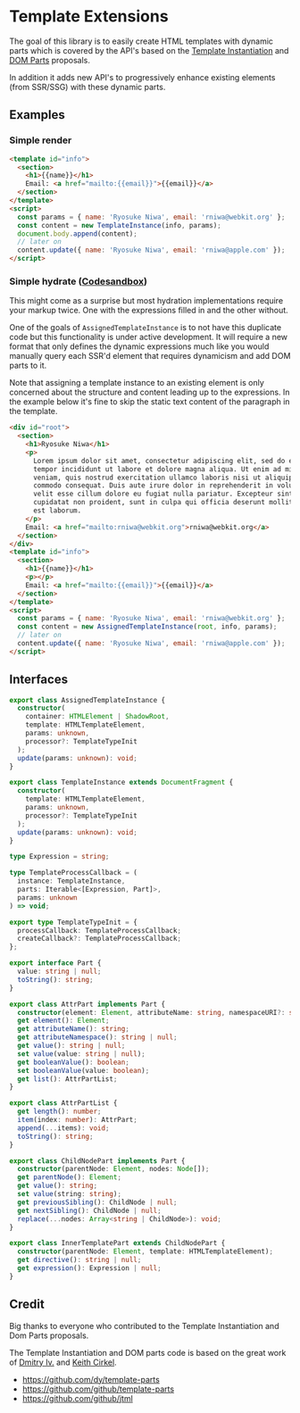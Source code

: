 # Template Extensions

The goal of this library is to easily create HTML templates with dynamic parts
which is covered by the API's based on the
[Template Instantiation](https://github.com/WICG/webcomponents/blob/gh-pages/proposals/Template-Instantiation.md)
and [DOM Parts](https://github.com/WICG/webcomponents/blob/gh-pages/proposals/DOM-Parts.md)
proposals.

In addition it adds new API's to progressively enhance
existing elements (from SSR/SSG) with these dynamic parts.

## Examples

### Simple render

```html
<template id="info">
  <section>
    <h1>{{name}}</h1>
    Email: <a href="mailto:{{email}}">{{email}}</a>
  </section>
</template>
<script>
  const params = { name: 'Ryosuke Niwa', email: 'rniwa@webkit.org' };
  const content = new TemplateInstance(info, params);
  document.body.append(content);
  // later on
  content.update({ name: 'Ryosuke Niwa', email: 'rniwa@apple.com' });
</script>
```

### Simple hydrate ([Codesandbox](https://codesandbox.io/s/template-extensions-2v4m2y?file=/index.html))

This might come as a surprise but most hydration implementations require
your markup twice. One with the expressions filled in and the other without.

One of the goals of `AssignedTemplateInstance` is to not have this duplicate
code but this functionality is under active development. It will require a
new format that only defines the dynamic expressions much like you would
manually query each SSR'd element that requires dynamicism and add DOM parts to it.

Note that assigning a template instance to an existing element is only
concerned about the structure and content leading up to the expressions.
In the example below it's fine to skip the static text content of the paragraph
in the template.

```html
<div id="root">
  <section>
    <h1>Ryosuke Niwa</h1>
    <p>
      Lorem ipsum dolor sit amet, consectetur adipiscing elit, sed do eiusmod
      tempor incididunt ut labore et dolore magna aliqua. Ut enim ad minim
      veniam, quis nostrud exercitation ullamco laboris nisi ut aliquip ex ea
      commodo consequat. Duis aute irure dolor in reprehenderit in voluptate
      velit esse cillum dolore eu fugiat nulla pariatur. Excepteur sint occaecat
      cupidatat non proident, sunt in culpa qui officia deserunt mollit anim id
      est laborum.
    </p>
    Email: <a href="mailto:rniwa@webkit.org">rniwa@webkit.org</a>
  </section>
</div>
<template id="info">
  <section>
    <h1>{{name}}</h1>
    <p></p>
    Email: <a href="mailto:{{email}}">{{email}}</a>
  </section>
</template>
<script>
  const params = { name: 'Ryosuke Niwa', email: 'rniwa@webkit.org' };
  const content = new AssignedTemplateInstance(root, info, params);
  // later on
  content.update({ name: 'Ryosuke Niwa', email: 'rniwa@apple.com' });
</script>
```

## Interfaces

```ts
export class AssignedTemplateInstance {
  constructor(
    container: HTMLElement | ShadowRoot,
    template: HTMLTemplateElement,
    params: unknown,
    processor?: TemplateTypeInit
  );
  update(params: unknown): void;
}

export class TemplateInstance extends DocumentFragment {
  constructor(
    template: HTMLTemplateElement,
    params: unknown,
    processor?: TemplateTypeInit
  );
  update(params: unknown): void;
}

type Expression = string;

type TemplateProcessCallback = (
  instance: TemplateInstance,
  parts: Iterable<[Expression, Part]>,
  params: unknown
) => void;

export type TemplateTypeInit = {
  processCallback: TemplateProcessCallback;
  createCallback?: TemplateProcessCallback;
};

export interface Part {
  value: string | null;
  toString(): string;
}

export class AttrPart implements Part {
  constructor(element: Element, attributeName: string, namespaceURI?: string);
  get element(): Element;
  get attributeName(): string;
  get attributeNamespace(): string | null;
  get value(): string | null;
  set value(value: string | null);
  get booleanValue(): boolean;
  set booleanValue(value: boolean);
  get list(): AttrPartList;
}

export class AttrPartList {
  get length(): number;
  item(index: number): AttrPart;
  append(...items): void;
  toString(): string;
}

export class ChildNodePart implements Part {
  constructor(parentNode: Element, nodes: Node[]);
  get parentNode(): Element;
  get value(): string;
  set value(string: string);
  get previousSibling(): ChildNode | null;
  get nextSibling(): ChildNode | null;
  replace(...nodes: Array<string | ChildNode>): void;
}

export class InnerTemplatePart extends ChildNodePart {
  constructor(parentNode: Element, template: HTMLTemplateElement);
  get directive(): string | null;
  get expression(): Expression | null;
}
```

## Credit

Big thanks to everyone who contributed to the Template Instantiation and
Dom Parts proposals.

The Template Instantiation and DOM parts code is based on the great work of
[Dmitry Iv.](https://github.com/dy) and [Keith Cirkel](https://github.com/keithamus).

- https://github.com/dy/template-parts
- https://github.com/github/template-parts
- https://github.com/github/jtml
